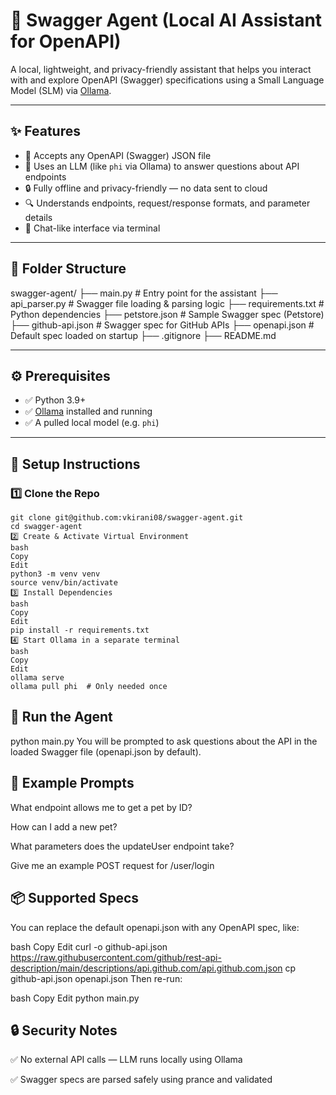 # 🧠 Swagger Agent (Local AI Assistant for OpenAPI)

A local, lightweight, and privacy-friendly assistant that helps you interact with and explore OpenAPI (Swagger) specifications using a Small Language Model (SLM) via [Ollama](https://ollama.com/).

---

## ✨ Features

- 📝 Accepts any OpenAPI (Swagger) JSON file
- 🤖 Uses an LLM (like `phi` via Ollama) to answer questions about API endpoints
- 🔒 Fully offline and privacy-friendly — no data sent to cloud
- 🔍 Understands endpoints, request/response formats, and parameter details
- 💬 Chat-like interface via terminal

---

## 📁 Folder Structure

swagger-agent/
├── main.py # Entry point for the assistant
├── api_parser.py # Swagger file loading & parsing logic
├── requirements.txt # Python dependencies
├── petstore.json # Sample Swagger spec (Petstore)
├── github-api.json # Swagger spec for GitHub APIs
├── openapi.json # Default spec loaded on startup
├── .gitignore
├── README.md

---

## ⚙️ Prerequisites

- ✅ Python 3.9+
- ✅ [Ollama](https://ollama.com) installed and running
- ✅ A pulled local model (e.g. `phi`)

---

## 🧪 Setup Instructions

### 1️⃣ Clone the Repo

```
git clone git@github.com:vkirani08/swagger-agent.git
cd swagger-agent
2️⃣ Create & Activate Virtual Environment
bash
Copy
Edit
python3 -m venv venv
source venv/bin/activate
3️⃣ Install Dependencies
bash
Copy
Edit
pip install -r requirements.txt
4️⃣ Start Ollama in a separate terminal
bash
Copy
Edit
ollama serve
ollama pull phi  # Only needed once
```

## 🚀 Run the Agent
python main.py
You will be prompted to ask questions about the API in the loaded Swagger file (openapi.json by default).

## 💬 Example Prompts
What endpoint allows me to get a pet by ID?

How can I add a new pet?

What parameters does the updateUser endpoint take?

Give me an example POST request for /user/login

## 📦 Supported Specs
You can replace the default openapi.json with any OpenAPI spec, like:

bash
Copy
Edit
curl -o github-api.json https://raw.githubusercontent.com/github/rest-api-description/main/descriptions/api.github.com/api.github.com.json
cp github-api.json openapi.json
Then re-run:

bash
Copy
Edit
python main.py

## 🔒 Security Notes
✅ No external API calls — LLM runs locally using Ollama

✅ Swagger specs are parsed safely using prance and validated

